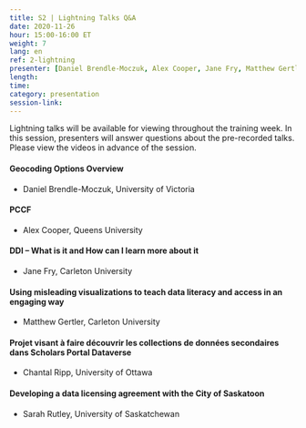```yaml
---
title: S2 | Lightning Talks Q&A
date: 2020-11-26
hour: 15:00-16:00 ET
weight: 7
lang: en
ref: 2-lightning
presenter: [Daniel Brendle-Moczuk, Alex Cooper, Jane Fry, Matthew Gertler, Chantal Ripp, Sarah Rutley]
length:
time:
category: presentation
session-link:
---
```

Lightning talks will be available for viewing throughout the training week. In this session, presenters will answer questions about the pre-recorded talks. Please view the videos in advance of the session.

<!--more-->

#### Geocoding Options Overview  
- Daniel Brendle-Moczuk, University of Victoria

#### PCCF
- Alex Cooper, Queens University

#### DDI – What is it and How can I learn more about it
- Jane Fry, Carleton University

#### Using misleading visualizations to teach data literacy and access in an engaging way  
- Matthew Gertler, Carleton University

#### Projet visant à faire découvrir les collections de données secondaires dans Scholars Portal Dataverse
- Chantal Ripp, University of Ottawa

#### Developing a data licensing agreement with the City of Saskatoon  
- Sarah Rutley, University of Saskatchewan  
